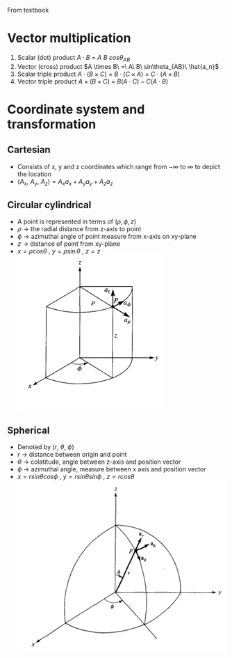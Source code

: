 From textbook
# Vector multiplication
1. Scalar (dot) product $A \cdot B\ =\ A\ B\ cos\theta_{AB}$
2. Vector (cross) product $A \times B\ =\ A\ B\ sin\theta_{AB}\ \hat{a_n}$
3. Scalar triple product $A \cdot (B \times C)\ =\ B \cdot (C \times A)\ =\ C \cdot (A \times B)$
4. Vector triple product $A \times (B \times C)\ =\ B(A\cdot C) - C(A\cdot B)$
# Coordinate system and transformation
## Cartesian 
- Consists of x, y and z coordinates which range from $-\infty$ to $\infty$ to depict the location
- $(A_x,\ A_y,\ A_z) = A_x a_x + A_y a_y + A_z a_z$
## Circular cylindrical
- A point is represented in terms of $(\rho, \phi, z)$
- $\rho$ ->  the radial distance from z-axis to point
- $\phi$ -> azimuthal angle of point measure from x-axis on xy-plane
- $z$ -> distance of point from xy-plane
- $x = \rho cos\theta \ ,\ y = \rho \sin\theta \ ,\ z=z$
![image](<../Assets/Cyndrical_Coord._sys..png>)

## Spherical
- Denoted by $(r,\ \theta,\ \phi)$
- $r$ -> distance between origin and point
- $\theta$ -> colatitude, angle between z-axis and position vector
- $\phi$ -> azimuthal angle, measure between x axis and position vector
- $x = rsin\theta cos\phi\ ,\ y = rsin\theta sin\phi\ ,\ z = rcos\theta$
![image](<../Assets/Spherical_Coord_Sys..png>)